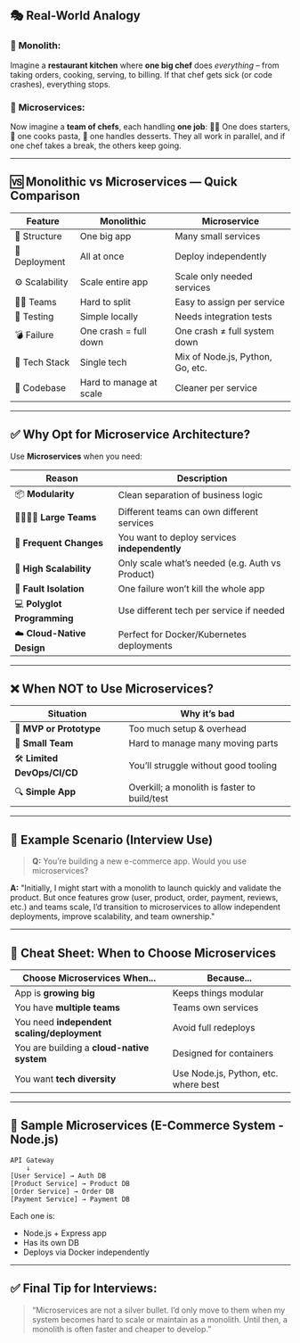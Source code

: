 ## 🎭 Real-World Analogy

### 🍔 **Monolith**:

Imagine a **restaurant kitchen** where **one big chef** does *everything* – from taking orders, cooking, serving, to billing.
If that chef gets sick (or code crashes), everything stops.

### 🍱 **Microservices**:

Now imagine a **team of chefs**, each handling **one job**:
👨‍🍳 One does starters, 🍝 one cooks pasta, 🧁 one handles desserts.
They all work in parallel, and if one chef takes a break, the others keep going.

---

## 🆚 Monolithic vs Microservices — Quick Comparison

| Feature        | Monolithic              | Microservice                     |
| -------------- | ----------------------- | -------------------------------- |
| 🧱 Structure   | One big app             | Many small services              |
| 🚀 Deployment  | All at once             | Deploy independently             |
| ⚙️ Scalability | Scale entire app        | Scale only needed services       |
| 👨‍🔧 Teams    | Hard to split           | Easy to assign per service       |
| 🧪 Testing     | Simple locally          | Needs integration tests          |
| 💣 Failure     | One crash = full down   | One crash ≠ full system down     |
| 🔁 Tech Stack  | Single tech             | Mix of Node.js, Python, Go, etc. |
| 🧰 Codebase    | Hard to manage at scale | Cleaner per service              |

---

## ✅ Why Opt for Microservice Architecture?

Use **Microservices** when you need:

| Reason                      | Description                                     |
| --------------------------- | ----------------------------------------------- |
| 📦 **Modularity**           | Clean separation of business logic              |
| 👨‍👩‍👧‍👦 **Large Teams** | Different teams can own different services      |
| 🔁 **Frequent Changes**     | You want to deploy services **independently**   |
| 🚀 **High Scalability**     | Only scale what’s needed (e.g. Auth vs Product) |
| 🧪 **Fault Isolation**      | One failure won’t kill the whole app            |
| 💻 **Polyglot Programming** | Use different tech per service if needed        |
| ☁️ **Cloud-Native Design**  | Perfect for Docker/Kubernetes deployments       |

---

## ❌ When NOT to Use Microservices?

| Situation                    | Why it’s bad                                 |
| ---------------------------- | -------------------------------------------- |
| 🧪 **MVP or Prototype**      | Too much setup & overhead                    |
| 👥 **Small Team**            | Hard to manage many moving parts             |
| 🛠️ **Limited DevOps/CI/CD** | You’ll struggle without good tooling         |
| 🔍 **Simple App**            | Overkill; a monolith is faster to build/test |

---

## 🧠 Example Scenario (Interview Use)

> **Q:** You’re building a new e-commerce app. Would you use microservices?

**A:** "Initially, I might start with a monolith to launch quickly and validate the product.
But once features grow (user, product, order, payment, reviews, etc.) and teams scale, I’d transition to microservices to allow independent deployments, improve scalability, and team ownership."

---

## 📝 Cheat Sheet: When to Choose Microservices

| Choose Microservices When...                | Because...                           |
| ------------------------------------------- | ------------------------------------ |
| App is **growing big**                      | Keeps things modular                 |
| You have **multiple teams**                 | Teams own services                   |
| You need **independent scaling/deployment** | Avoid full redeploys                 |
| You are building a **cloud-native system**  | Designed for containers              |
| You want **tech diversity**                 | Use Node.js, Python, etc. where best |

---

## 📌 Sample Microservices (E-Commerce System - Node.js)

```
API Gateway
    ↓
[User Service] → Auth DB  
[Product Service] → Product DB  
[Order Service] → Order DB  
[Payment Service] → Payment DB
```

Each one is:

* Node.js + Express app
* Has its own DB
* Deploys via Docker independently

---

## ✅ Final Tip for Interviews:

> “Microservices are not a silver bullet. I’d only move to them when my system becomes hard to scale or maintain as a monolith. Until then, a monolith is often faster and cheaper to develop.”
